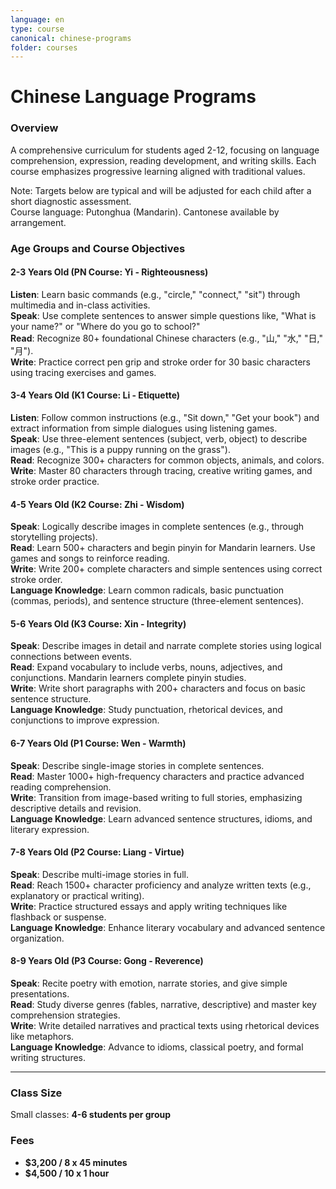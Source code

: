 ```yaml
---
language: en
type: course
canonical: chinese-programs
folder: courses
---
```

# Chinese Language Programs

### Overview  
A comprehensive curriculum for students aged 2-12, focusing on language comprehension, expression, reading development, and writing skills. Each course emphasizes progressive learning aligned with traditional values.

Note: Targets below are typical and will be adjusted for each child after a short diagnostic assessment.  
Course language: Putonghua (Mandarin). Cantonese available by arrangement.

### Age Groups and Course Objectives  
#### **2-3 Years Old (PN Course: Yi - Righteousness)**  
**Listen**: Learn basic commands (e.g., "circle," "connect," "sit") through multimedia and in-class activities.  
**Speak**: Use complete sentences to answer simple questions like, "What is your name?" or "Where do you go to school?"  
**Read**: Recognize 80+ foundational Chinese characters (e.g., "山," "水," "日," "月").  
**Write**: Practice correct pen grip and stroke order for 30 basic characters using tracing exercises and games.  

#### **3-4 Years Old (K1 Course: Li - Etiquette)**  
**Listen**: Follow common instructions (e.g., "Sit down," "Get your book") and extract information from simple dialogues using listening games.  
**Speak**: Use three-element sentences (subject, verb, object) to describe images (e.g., "This is a puppy running on the grass").  
**Read**: Recognize 300+ characters for common objects, animals, and colors.  
**Write**: Master 80 characters through tracing, creative writing games, and stroke order practice.  

#### **4-5 Years Old (K2 Course: Zhi - Wisdom)**  
**Speak**: Logically describe images in complete sentences (e.g., through storytelling projects).  
**Read**: Learn 500+ characters and begin pinyin for Mandarin learners. Use games and songs to reinforce reading.  
**Write**: Write 200+ complete characters and simple sentences using correct stroke order.  
**Language Knowledge**: Learn common radicals, basic punctuation (commas, periods), and sentence structure (three-element sentences).  

#### **5-6 Years Old (K3 Course: Xin - Integrity)**  
**Speak**: Describe images in detail and narrate complete stories using logical connections between events.  
**Read**: Expand vocabulary to include verbs, nouns, adjectives, and conjunctions. Mandarin learners complete pinyin studies.  
**Write**: Write short paragraphs with 200+ characters and focus on basic sentence structure.  
**Language Knowledge**: Study punctuation, rhetorical devices, and conjunctions to improve expression.  

#### **6-7 Years Old (P1 Course: Wen - Warmth)**  
**Speak**: Describe single-image stories in complete sentences.  
**Read**: Master 1000+ high-frequency characters and practice advanced reading comprehension.  
**Write**: Transition from image-based writing to full stories, emphasizing descriptive details and revision.  
**Language Knowledge**: Learn advanced sentence structures, idioms, and literary expression.  

#### **7-8 Years Old (P2 Course: Liang - Virtue)**  
**Speak**: Describe multi-image stories in full.  
**Read**: Reach 1500+ character proficiency and analyze written texts (e.g., explanatory or practical writing).  
**Write**: Practice structured essays and apply writing techniques like flashback or suspense.  
**Language Knowledge**: Enhance literary vocabulary and advanced sentence organization.  

#### **8-9 Years Old (P3 Course: Gong - Reverence)**  
**Speak**: Recite poetry with emotion, narrate stories, and give simple presentations.  
**Read**: Study diverse genres (fables, narrative, descriptive) and master key comprehension strategies.  
**Write**: Write detailed narratives and practical texts using rhetorical devices like metaphors.  
**Language Knowledge**: Advance to idioms, classical poetry, and formal writing structures.  

---

### Class Size  
Small classes: **4-6 students per group**  

### Fees  
- **$3,200 / 8 x 45 minutes**  
- **$4,500 / 10 x 1 hour**
